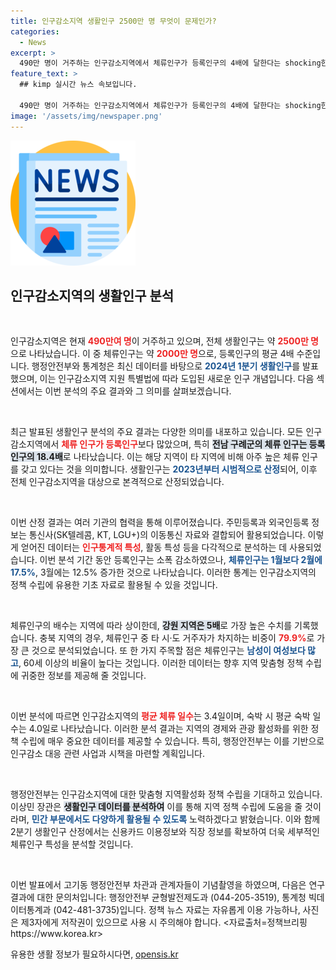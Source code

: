 ```yaml
---
title: 인구감소지역 생활인구 2500만 명 무엇이 문제인가?
categories:
  - News
excerpt: >
  490만 명이 거주하는 인구감소지역에서 체류인구가 등록인구의 4배에 달한다는 shocking한 통계! 특히 전남 구례군은 그 비율이 18.4배로 나타나 지역 활성화의 새로운 기회를 전달한다.
feature_text: >
  ## kimp 실시간 뉴스 속보입니다.

  490만 명이 거주하는 인구감소지역에서 체류인구가 등록인구의 4배에 달한다는 shocking한 통계! 특히 전남 구례군은 그 비율이 18.4배로 나타나 지역 활성화의 새로운 기회를 전달한다.
image: '/assets/img/newspaper.png'
---
```


<p><img src="/assets/img/newspaper.png" alt="kimplant 속보" /></p>

<h2 data-ke-size="size26">인구감소지역의 생활인구 분석</h2>

<p data-ke-size="size16">&nbsp;</p>

<p>인구감소지역은 현재 <b><span style="color: #ee2323;">490만여 명</span></b>이 거주하고 있으며, 전체 생활인구는 약 <b><span style="color: #ee2323;">2500만 명</span></b>으로 나타났습니다. 이 중 체류인구는 약 <b><span style="color: #ee2323;">2000만 명</span></b>으로, 등록인구의 평균 4배 수준입니다. 행정안전부와 통계청은 최신 데이터를 바탕으로 <b><span style="color: #1a5490;">2024년 1분기 생활인구</span></b>를 발표했으며, 이는 인구감소지역 지원 특별법에 따라 도입된 새로운 인구 개념입니다. 다음 섹션에서는 이번 분석의 주요 결과와 그 의미를 살펴보겠습니다.</p>

<p data-ke-size="size16">&nbsp;</p>

<p>최근 발표된 생활인구 분석의 주요 결과는 다양한 의미를 내포하고 있습니다. 모든 인구감소지역에서 <b><span style="color: #ee2323;">체류 인구가 등록인구</span></b>보다 많았으며, 특히 <b><span style="background-color: #21538527;">전남 구례군의 체류 인구는 등록인구의 18.4배</span></b>로 나타났습니다. 이는 해당 지역이 타 지역에 비해 아주 높은 체류 인구를 갖고 있다는 것을 의미합니다. 생활인구는 <b><span style="color: #1a5490;">2023년부터 시범적으로 산정</span></b>되어, 이후 전체 인구감소지역을 대상으로 본격적으로 산정되었습니다.</p>

<p data-ke-size="size16">&nbsp;</p>

<p>이번 산정 결과는 여러 기관의 협력을 통해 이루어졌습니다. 주민등록과 외국인등록 정보는 통신사(SK텔레콤, KT, LGU+)의 이동통신 자료와 결합되어 활용되었습니다. 이렇게 얻어진 데이터는 <b><span style="color: #ee2323;">인구통계적 특성</span></b>, 활동 특성 등을 다각적으로 분석하는 데 사용되었습니다. 이번 분석 기간 동안 등록인구는 소폭 감소하였으나, <b><span style="color: #1a5490;">체류인구는 1월보다 2월에 17.5%</span></b>, 3월에는 12.5% 증가한 것으로 나타났습니다. 이러한 통계는 인구감소지역의 정책 수립에 유용한 기초 자료로 활용될 수 있을 것입니다.</p>

<p data-ke-size="size16">&nbsp;</p>

<p>체류인구의 배수는 지역에 따라 상이한데, <b><span style="background-color: #21538527;">강원 지역은 5배</span></b>로 가장 높은 수치를 기록했습니다. 충북 지역의 경우, 체류인구 중 타 시·도 거주자가 차지하는 비중이 <b><span style="color: #ee2323;">79.9%</span></b>로 가장 큰 것으로 분석되었습니다. 또 한 가지 주목할 점은 체류인구는 <b><span style="color: #1a5490;">남성이 여성보다 많고</span></b>, 60세 이상의 비율이 높다는 것입니다. 이러한 데이터는 향후 지역 맞춤형 정책 수립에 귀중한 정보를 제공해 줄 것입니다.</p>

<p data-ke-size="size16">&nbsp;</p>

<p>이번 분석에 따르면 인구감소지역의 <b><span style="color: #ee2323;">평균 체류 일수</span></b>는 3.4일이며, 숙박 시 평균 숙박 일수는 4.0일로 나타났습니다. 이러한 분석 결과는 지역의 경제와 관광 활성화를 위한 정책 수립에 매우 중요한 데이터를 제공할 수 있습니다. 특히, 행정안전부는 이를 기반으로 인구감소 대응 관련 사업과 시책을 마련할 계획입니다.</p>

<p data-ke-size="size16">&nbsp;</p>

<p>행정안전부는 인구감소지역에 대한 맞춤형 지역활성화 정책 수립을 기대하고 있습니다. 이상민 장관은 <b><span style="background-color: #21538527;">생활인구 데이터를 분석하여</span></b> 이를 통해 지역 정책 수립에 도움을 줄 것이라며, <b><span style="color: #1a5490;">민간 부문에서도 다양하게 활용될 수 있도록</span></b> 노력하겠다고 밝혔습니다. 이와 함께 2분기 생활인구 산정에서는 신용카드 이용정보와 직장 정보를 확보하여 더욱 세부적인 체류인구 특성을 분석할 것입니다.</p>

<p data-ke-size="size16">&nbsp;</p>

<p>이번 발표에서 고기동 행정안전부 차관과 관계자들이 기념촬영을 하였으며, 다음은 연구 결과에 대한 문의처입니다: 행정안전부 균형발전제도과 (044-205-3519), 통계청 빅데이터통계과 (042-481-3735)입니다. 정책 뉴스 자료는 자유롭게 이용 가능하나, 사진은 제3자에게 저작권이 있으므로 사용 시 주의해야 합니다. &lt;자료출처=정책브리핑 https://www.korea.kr></p>
유용한 생활 정보가 필요하시다면, <a href="https://opensis.kr" rel="dofollow">opensis.kr</a>


